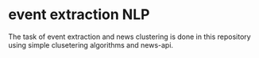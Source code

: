 # event extraction NLP

The task of event extraction and news clustering is done in this repository using simple clusetering algorithms and news-api.
